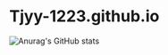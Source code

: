 # Tjyy-1223.github.io
![Anurag's GitHub stats](https://github-readme-stats.vercel.app/api?username=Tjyy-1223&show_icons=true&theme=graywhite)
